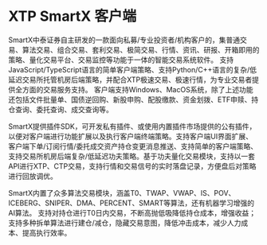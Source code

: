 # XTP SmartX 客户端

SmartX中泰证券自主研发的一款面向私募/专业投资者/机构客户的，集普通交易、算法交易、组合交易、套利交易、极简交易、行情、资讯、研报、开箱即用的策略、量化交易平台、交易监控等功能于一体的智能交易系统软件。
支持JavaScript/TypeScript语言的简单客户端策略、支持Python/C++语言的复杂/低延迟交易所托管机房后端策略，并配合XTP极速交易、极速行情，为专业交易者提供全方面的交易服务支持。
客户端支持Windows、MacOS系统，除了上述功能还包括文件批量单、国债逆回购、新股申购、配股缴款、资金划拨、ETF申赎、持仓查询、委托查询、成交查询等。

SmartX提供插件SDK，可开发私有插件、或使用内置插件市场提供的公有插件，以便对客户端进行功能扩展以及执行客户端终端策略。支持客户端UI界面扩展、客户端下单/订阅行情/委托成交资产持仓变更消息推送、支持简单的客户端策略、支持交易所机房后端复杂/低延迟功夫策略。基于功夫量化交易模块，支持以一套API进行XTP、CTP交易，支持行情和交易信号的实时落盘记录，方便盘后对策略进行回放调优。

SmartX内置了众多算法交易模块，涵盖T0、TWAP、VWAP、IS、POV、ICEBERG、SNIPER、DMA、PERCENT、SMART等算法，还有机器学习增强的AI算法。
支持对持仓进行T0日内交易，不断高抛低吸降低持仓成本，增强收益；支持多种拆单算法进行建仓/减仓，隐藏交易意图，降低冲击成本，减少人力成本、提高执行效率。